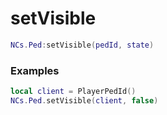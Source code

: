 # setVisible

```lua
NCs.Ped:setVisible(pedId, state)
```

### Examples
```lua
local client = PlayerPedId()
NCs.Ped.setVisible(client, false)
```